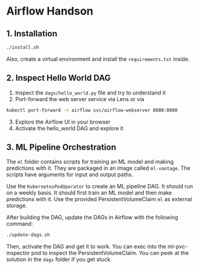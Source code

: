 # Airflow Handson

## 1. Installation

```bash
./install.sh
```

Also, create a virtual environment and install the `requirements.txt` inside.

## 2. Inspect Hello World DAG

1. Inspect the `dags/hello_world.py` file and try to understand it
2. Port-forward the web server service via Lens or via
```bash
kubectl port-forward -n airflow svc/airflow-webserver 8080:8080
```
3. Explore the Airflow UI in your browser
4. Activate the hello_world DAG and explore it

## 3. ML Pipeline Orchestration

The `ml` folder contains scripts for training an ML model and making predictions with it.
They are packaged in an image called `ml-vantage`.
The scripts have arguments for input and output paths.

Use the `KubernetesPodOperator` to create an ML pipeline DAG.
It should run on a weekly basis.
It should first train an ML model and then make predictions with it.
Use the provided PersistentVolumeClaim `ml` as external storage.

After building the DAG, update the DAGs in Airflow with the following command:
```bash
./update-dags.sh
```

Then, activate the DAG and get it to work. 
You can exec into the ml-pvc-inspector pod to inspect the PersistentVolumeClaim.
You can peek at the solution in the `dags` folder if you get stuck. 
